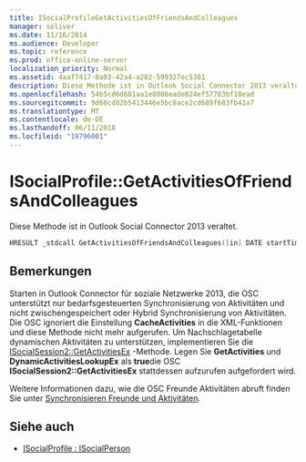 ```yaml
---
title: ISocialProfileGetActivitiesOfFriendsAndColleagues
manager: soliver
ms.date: 11/16/2014
ms.audience: Developer
ms.topic: reference
ms.prod: office-online-server
localization_priority: Normal
ms.assetid: 4aaf7417-0a03-42a4-a282-599327ec5381
description: Diese Methode ist in Outlook Social Connector 2013 veraltet.
ms.openlocfilehash: 54b5cd6d681aa1e8008eade024ef57783bf18ead
ms.sourcegitcommit: 9d60cd82b5413446e5bc8ace2cd689f683fb41a7
ms.translationtype: MT
ms.contentlocale: de-DE
ms.lasthandoff: 06/11/2018
ms.locfileid: "19796001"
---
```

# <a name="isocialprofilegetactivitiesoffriendsandcolleagues"></a>ISocialProfile::GetActivitiesOfFriendsAndColleagues

Diese Methode ist in Outlook Social Connector 2013 veraltet.
  
```cpp
HRESULT _stdcall GetActivitiesOfFriendsAndColleagues([in] DATE startTime, [out, retval] BSTR* activitiesCollection);
```

## <a name="remarks"></a>Bemerkungen

Starten in Outlook Connector für soziale Netzwerke 2013, die OSC unterstützt nur bedarfsgesteuerten Synchronisierung von Aktivitäten und nicht zwischengespeichert oder Hybrid Synchronisierung von Aktivitäten. Die OSC ignoriert die Einstellung **CacheActivities** in die XML-Funktionen und diese Methode nicht mehr aufgerufen. Um Nachschlagetabelle dynamischen Aktivitäten zu unterstützen, implementieren Sie die [ISocialSession2::GetActivitiesEx](isocialsession2-getactivitiesex.md) -Methode. Legen Sie **GetActivities** und **DynamicActivitiesLookupEx** als **true**die OSC **ISocialSession2::GetActivitiesEx** stattdessen aufzurufen aufgefordert wird. 
  
Weitere Informationen dazu, wie die OSC Freunde Aktivitäten abruft finden Sie unter [Synchronisieren Freunde und Aktivitäten](synchronizing-friends-and-activities.md). 
  
## <a name="see-also"></a>Siehe auch

- [ISocialProfile : ISocialPerson](isocialprofileisocialperson.md)

